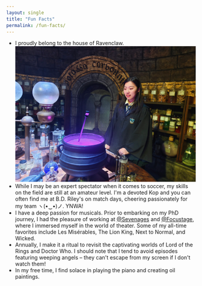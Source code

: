 ```yaml
---
layout: single
title: "Fun Facts"
permalink: /fun-facts/
---
```


* I proudly belong to the house of Ravenclaw. ![Ravenclaw](https://github.com/Janecjy/janecjy.github.io/blob/master/images/ravenclaw.png?raw=true)
* While I may be an expert spectator when it comes to soccer, my skills on the field are still at an amateur level. I'm a devoted Kop and you can often find me at B.D. Riley's on match days, cheering passionately for my team ヽ(•‿•)ノ. YNWA!
* I have a deep passion for musicals. Prior to embarking on my PhD journey, I had the pleasure of working at [@Sevenages](https://weibo.com/7ages?refer_flag=1005055013_) and [@Focustage](https://weibo.com/u/6582303814), where I immersed myself in the world of theater. Some of my all-time favorites include Les Misérables, The Lion King, Next to Normal, and Wicked.
* Annually, I make it a ritual to revisit the captivating worlds of Lord of the Rings and Doctor Who. I should note that I tend to avoid episodes featuring weeping angels – they can't escape from my screen if I don't watch them!
* In my free time, I find solace in playing the piano and creating oil paintings.

